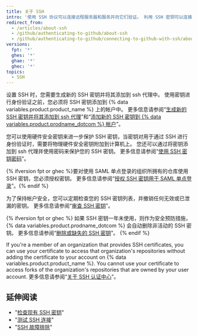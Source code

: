 ```yaml
---
title: 关于 SSH
intro: '使用 SSH 协议可以连接远程服务器和服务并向它们验证。 利用 SSH 密钥可以连接 {% data variables.product.product_name %}，而无需在每次访问时都提供用户名和个人访问令牌。'
redirect_from:
  - /articles/about-ssh
  - /github/authenticating-to-github/about-ssh
  - /github/authenticating-to-github/connecting-to-github-with-ssh/about-ssh
versions:
  fpt: '*'
  ghes: '*'
  ghae: '*'
  ghec: '*'
topics:
  - SSH
---
```


设置 SSH 时，您需要生成新的 SSH 密钥并将其添加到 ssh 代理中。 使用密钥进行身份验证之前，您必须将 SSH 密钥添加到 {% data variables.product.product_name %} 上的帐户中。 更多信息请参阅“[生成新的 SSH 密钥并将其添加到 ssh 代理](/github/authenticating-to-github/generating-a-new-ssh-key-and-adding-it-to-the-ssh-agent)”和“[添加新的 SSH 密钥到 {% data variables.product.prodname_dotcom %} 帐户](/github/authenticating-to-github/adding-a-new-ssh-key-to-your-github-account)”。

您可以使用硬件安全密钥来进一步保护 SSH 密钥，当密钥对用于通过 SSH 进行身份验证时，需要将物理硬件安全密钥附加到计算机上。 您还可以通过将密钥添加到 ssh 代理并使用密码来保护您的 SSH 密钥。 更多信息请参阅“[使用 SSH 密钥密码](/github/authenticating-to-github/working-with-ssh-key-passphrases)”。

{% ifversion fpt or ghec %}要对使用 SAML 单点登录的组织所拥有的仓库使用 SSH 密钥，您必须授权密钥。 更多信息请参阅“[授权 SSH 密钥用于 SAML 单点登录](/articles/authorizing-an-ssh-key-for-use-with-saml-single-sign-on)”。{% endif %}

为了保持帐户安全，您可以定期检查您的 SSH 密钥列表，并撤销任何无效或已泄漏的密钥。 更多信息请参阅“[审查 SSH 密钥](/github/authenticating-to-github/reviewing-your-ssh-keys)”。

{% ifversion fpt or ghec %}
如果 SSH 密钥一年未使用，则作为安全预防措施，{% data variables.product.prodname_dotcom %} 会自动删除非活动的 SSH 密钥。 更多信息请参阅“[删除或缺失的 SSH 密钥](/articles/deleted-or-missing-ssh-keys)”。
{% endif %}

If you're a member of an organization that provides SSH certificates, you can use your certificate to access that organization's repositories without adding the certificate to your account on {% data variables.product.product_name %}. You cannot use your certificate to access forks of the organization's repositories that are owned by your user account. 更多信息请参阅“[关于 SSH 认证中心](/articles/about-ssh-certificate-authorities)”。

## 延伸阅读

- "[检查现有 SSH 密钥](/articles/checking-for-existing-ssh-keys)"
- "[测试 SSH 连接](/articles/testing-your-ssh-connection)"
- "[SSH 故障排除](/articles/troubleshooting-ssh)"
